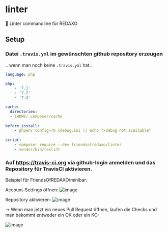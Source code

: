 # linter
🐣 Linter commandline für REDAXO

## Setup


### Datei `.travis.yml` im gewünschten github repository erzeugen

.. wenn man noch keine `.travis.yml` hat..

```yml
language: php

php:
    - '7.1'
    - '7.2'
    - '7.3'

cache:
  directories:
  - $HOME/.composer/cache
  
before_install:
    - phpenv config-rm xdebug.ini || echo "xdebug not available"
    
script:
    - composer require --dev friendsofredaxo/linter
    - vendor/bin/rexlint
```

### Auf https://travis-ci.org via github-login anmelden und das Repository für TravisCI aktivieren.

Beispiel für FriendsOfREDAXO/minibar:

Account-Settings öffnen:
![image](https://user-images.githubusercontent.com/120441/55288765-b8268500-53bc-11e9-9139-6e904c4fa3c8.png)

Repository aktivieren:
![image](https://user-images.githubusercontent.com/120441/55288776-dc826180-53bc-11e9-9625-27a87c4d1544.png)

-> Wenn man jetzt ein neues Pull Request öffnen, laufen die Checks und man bekommt entweder ein OK oder ein KO:

![image](https://user-images.githubusercontent.com/120441/55288790-050a5b80-53bd-11e9-90aa-455464003fb8.png)
